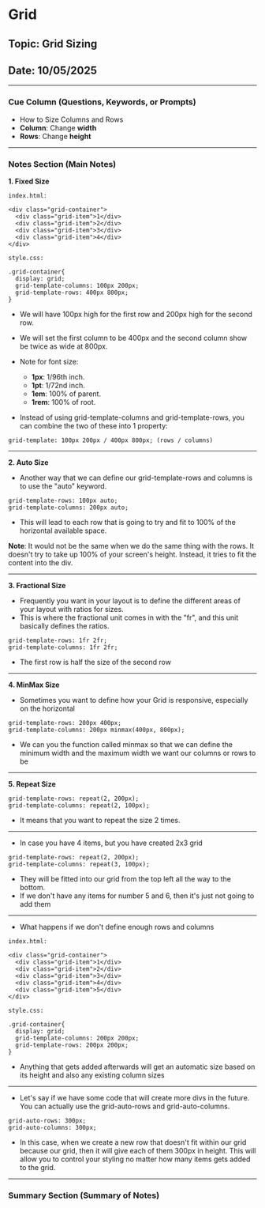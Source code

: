 # Grid

## Topic: Grid Sizing

## Date: 10/05/2025

---

### Cue Column (Questions, Keywords, or Prompts)

- How to Size Columns and Rows
- **Column**: Change **width**
- **Rows**: Change **height**
---

### Notes Section (Main Notes)

**1. Fixed Size**
```
index.html:

<div class="grid-container">
  <div class="grid-item">1</div>
  <div class="grid-item">2</div>
  <div class="grid-item">3</div>
  <div class="grid-item">4</div>
</div>

style.css:

.grid-container{
  display: grid;
  grid-template-columns: 100px 200px;
  grid-template-rows: 400px 800px;
}
```
- We will have 100px high for the first row and 200px high for the second row.
- We will set the first column to be 400px and the second column show be twice as wide at 800px.
- Note for font size:
  - **1px**: 1/96th inch.
  - **1pt**: 1/72nd inch.
  - **1em**: 100% of parent.
  - **1rem**: 100% of root.

- Instead of using grid-template-columns and grid-template-rows, you can combine the two of these into 1 property:
```
grid-template: 100px 200px / 400px 800px; (rows / columns)
```
---

**2. Auto Size**
- Another way that we can define our grid-template-rows and columns is to use the "auto" keyword.
```
grid-template-rows: 100px auto;
grid-template-columns: 200px auto;
```
- This will lead to each row that is going to try and fit to 100% of the horizontal available space.

**Note**: It would not be the same when we do the same thing with the rows. It doesn't try to take up 100% of your screen's height. Instead, it tries to fit the content into the div.

---
**3. Fractional Size**
- Frequently you want in your layout is to define the different areas of your layout with ratios for sizes.
- This is where the fractional unit comes in with the "fr", and this unit basically defines the ratios.
```
grid-template-rows: 1fr 2fr;
grid-template-columns: 1fr 2fr;
```
- The first row is half the size of the second row
---
**4. MinMax Size**
- Sometimes you want to define how your Grid is responsive, especially on the horizontal
```
grid-template-rows: 200px 400px;
grid-template-columns: 200px minmax(400px, 800px);
```
- We can you the function called minmax so that we can define the minimum width and the maximum width we want our columns or rows to be
---
**5. Repeat Size**
```
grid-template-rows: repeat(2, 200px);
grid-template-columns: repeat(2, 100px);
```
- It means that you want to repeat the size 2 times.
---
- In case you have 4 items, but you have created 2x3 grid
```
grid-template-rows: repeat(2, 200px);
grid-template-columns: repeat(3, 100px);
```
- They will be fitted into our grid from the top left all the way to the bottom.
- If we don't have any items for number 5 and 6, then it's just not going to add them
---
- What happens if we don't define enough rows and columns 
```
index.html:

<div class="grid-container">
  <div class="grid-item">1</div>
  <div class="grid-item">2</div>
  <div class="grid-item">3</div>
  <div class="grid-item">4</div>
  <div class="grid-item">5</div>
</div>

style.css:

.grid-container{
  display: grid;
  grid-template-columns: 200px 200px;
  grid-template-rows: 200px 200px;
}
```
- Anything that gets added afterwards will get an automatic size based on its height and also any existing column sizes
---
- Let's say if we have some code that will create more divs in the future. You can actually use the grid-auto-rows and grid-auto-columns.
```
grid-auto-rows: 300px;
grid-auto-columns: 300px;
```
- In this case, when we create a new row that doesn't fit within our grid because our grid, then it will give each of them 300px in height. This will allow you to control your styling no matter how many items gets added to the grid.
---
### Summary Section (Summary of Notes) 

